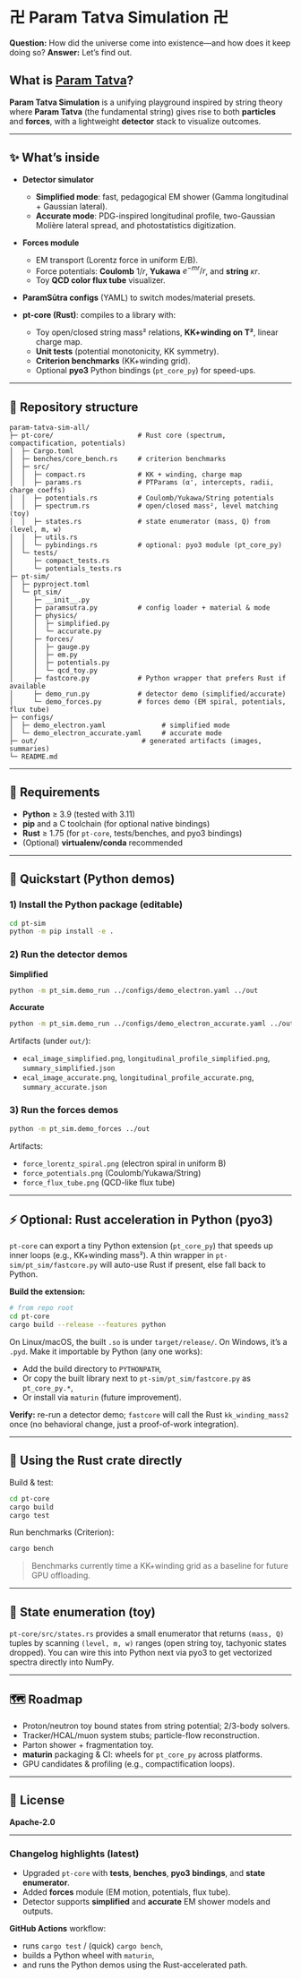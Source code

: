 # 卍 Param Tatva Simulation 卍

**Question:** How did the universe come into existence—and how does it keep doing so?
**Answer:** Let’s find out.

## What is [Param Tatva](/param_tatva_from_maheshwara_sutra.md)?

**Param Tatva Simulation** is a unifying playground inspired by string theory where **Param Tatva** (the fundamental string) gives rise to both **particles** and **forces**, with a lightweight **detector** stack to visualize outcomes.&#x20;

---

## ✨ What’s inside

* **Detector simulator**

  * **Simplified mode**: fast, pedagogical EM shower (Gamma longitudinal + Gaussian lateral).
  * **Accurate mode**: PDG-inspired longitudinal profile, two-Gaussian Molière lateral spread, and photostatistics digitization.

* **Forces module**

  * EM transport (Lorentz force in uniform E/B).
  * Force potentials: **Coulomb** $1/r$, **Yukawa** $e^{-mr}/r$, and **string** $κr$.
  * Toy **QCD color flux tube** visualizer.

* **ParamSūtra configs** (YAML) to switch modes/material presets.

* **pt-core (Rust)**: compiles to a library with:

  * Toy open/closed string mass² relations, **KK+winding on T²**, linear charge map.
  * **Unit tests** (potential monotonicity, KK symmetry).
  * **Criterion benchmarks** (KK+winding grid).
  * Optional **pyo3** Python bindings (`pt_core_py`) for speed-ups.

---

## 📂 Repository structure

```
param-tatva-sim-all/
├─ pt-core/                     # Rust core (spectrum, compactification, potentials)
│  ├─ Cargo.toml
│  ├─ benches/core_bench.rs     # criterion benchmarks
│  ├─ src/
│  │  ├─ compact.rs             # KK + winding, charge map
│  │  ├─ params.rs              # PTParams (α', intercepts, radii, charge coeffs)
│  │  ├─ potentials.rs          # Coulomb/Yukawa/String potentials
│  │  ├─ spectrum.rs            # open/closed mass², level matching (toy)
│  │  ├─ states.rs              # state enumerator (mass, Q) from (level, m, w)
│  │  ├─ utils.rs
│  │  └─ pybindings.rs          # optional: pyo3 module (pt_core_py)
│  └─ tests/
│     ├─ compact_tests.rs
│     └─ potentials_tests.rs
├─ pt-sim/
│  ├─ pyproject.toml
│  └─ pt_sim/
│     ├─ __init__.py
│     ├─ paramsutra.py          # config loader + material & mode
│     ├─ physics/
│     │  ├─ simplified.py
│     │  └─ accurate.py
│     ├─ forces/
│     │  ├─ gauge.py
│     │  ├─ em.py
│     │  ├─ potentials.py
│     │  └─ qcd_toy.py
│     ├─ fastcore.py            # Python wrapper that prefers Rust if available
│     ├─ demo_run.py            # detector demo (simplified/accurate)
│     └─ demo_forces.py         # forces demo (EM spiral, potentials, flux tube)
├─ configs/
│  ├─ demo_electron.yaml              # simplified mode
│  └─ demo_electron_accurate.yaml     # accurate mode
├─ out/                          # generated artifacts (images, summaries)
└─ README.md
```

---

## 🧪 Requirements

* **Python** ≥ 3.9 (tested with 3.11)
* **pip** and a C toolchain (for optional native bindings)
* **Rust** ≥ 1.75 (for `pt-core`, tests/benches, and pyo3 bindings)
* (Optional) **virtualenv/conda** recommended

---

## 🚀 Quickstart (Python demos)

### 1) Install the Python package (editable)

```bash
cd pt-sim
python -m pip install -e .
```

### 2) Run the detector demos

**Simplified**

```bash
python -m pt_sim.demo_run ../configs/demo_electron.yaml ../out
```

**Accurate**

```bash
python -m pt_sim.demo_run ../configs/demo_electron_accurate.yaml ../out
```

Artifacts (under `out/`):

* `ecal_image_simplified.png`, `longitudinal_profile_simplified.png`, `summary_simplified.json`
* `ecal_image_accurate.png`, `longitudinal_profile_accurate.png`, `summary_accurate.json`

### 3) Run the forces demos

```bash
python -m pt_sim.demo_forces ../out
```

Artifacts:

* `force_lorentz_spiral.png` (electron spiral in uniform B)
* `force_potentials.png` (Coulomb/Yukawa/String)
* `force_flux_tube.png` (QCD-like flux tube)

---

## ⚡ Optional: Rust acceleration in Python (pyo3)

`pt-core` can export a tiny Python extension (`pt_core_py`) that speeds up inner loops (e.g., KK+winding mass²). A thin wrapper in `pt-sim/pt_sim/fastcore.py` will auto-use Rust if present, else fall back to Python.

**Build the extension:**

```bash
# from repo root
cd pt-core
cargo build --release --features python
```

On Linux/macOS, the built `.so` is under `target/release/`. On Windows, it’s a `.pyd`. Make it importable by Python (any one works):

* Add the build directory to `PYTHONPATH`,
* Or copy the built library next to `pt-sim/pt_sim/fastcore.py` as `pt_core_py.*`,
* Or install via `maturin` (future improvement).

**Verify:** re-run a detector demo; `fastcore` will call the Rust `kk_winding_mass2` once (no behavioral change, just a proof-of-work integration).

---

## 🧰 Using the Rust crate directly

Build & test:

```bash
cd pt-core
cargo build
cargo test
```

Run benchmarks (Criterion):

```bash
cargo bench
```

> Benchmarks currently time a KK+winding grid as a baseline for future GPU offloading.

---

## 🔬 State enumeration (toy)

`pt-core/src/states.rs` provides a small enumerator that returns `(mass, Q)` tuples by scanning `(level, m, w)` ranges (open string toy, tachyonic states dropped). You can wire this into Python next via pyo3 to get vectorized spectra directly into NumPy.

---

## 🗺 Roadmap

* Proton/neutron toy bound states from string potential; 2/3-body solvers.
* Tracker/HCAL/muon system stubs; particle-flow reconstruction.
* Parton shower + fragmentation toy.
* **maturin** packaging & CI: wheels for `pt_core_py` across platforms.
* GPU candidates & profiling (e.g., compactification loops).

---

## 📜 License

**Apache-2.0**

---

### Changelog highlights (latest)

* Upgraded `pt-core` with **tests**, **benches**, **pyo3 bindings**, and **state enumerator**.
* Added **forces** module (EM motion, potentials, flux tube).
* Detector supports **simplified** and **accurate** EM shower models and outputs.

**GitHub Actions** workflow:

* runs `cargo test` / (quick) `cargo bench`,
* builds a Python wheel with `maturin`,
* and runs the Python demos using the Rust-accelerated path.
